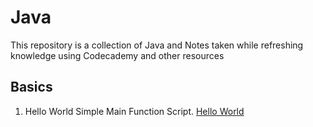 # Java

This repository is a collection of Java and Notes taken while refreshing knowledge using Codecademy and other resources

## Basics
1. Hello World Simple Main Function Script. [Hello World](https://github.com/JohnnytheShark/Java/blob/main/HelloWorld.java)

